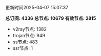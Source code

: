更新时间2025-04-07 15:07:37

**总订阅: 4336**
**总节点: 10679**
**有效节点: 2815**
- v2ray节点: 1382
- trojan节点: 949
- ss节点: 483
- ssr节点: 1
